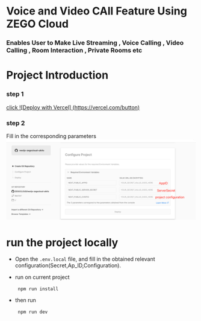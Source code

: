 # Voice and Video CAll Feature Using ZEGO Cloud

### Enables User to Make Live Streaming , Voice Calling , Video Calling , Room Interaction , Private Rooms etc

# Project Introduction

### step 1
[click  ![Deploy with Vercel] (https://vercel.com/button)](https://vercel.com/new/clone?repository-url=https%3A%2F%2Fgithub.com%2FZEGOCLOUD%2Fnextjs-zegocloud-uikits&env=NEXT_PUBLIC_APPID,NEXT_PUBLIC_SERVER_SECRET,NEXT_PUBLIC_CONFIG&envDescription=The%203%20parameters%20correspond%20to%20the%20parameters%20obtained%20from%20the%20console&envLink=https%3A%2F%2Fgithub.com%2FZEGOCLOUD%2Fnextjs-zegocloud-uikits%23readme&project-name=nextjs-zegocloud-uikits&demo-title=nextjs-zegocloud-uikits&demo-description=nextjs-zegocloud-uikits)

### step 2

Fill in the corresponding parameters
![config](docs/vercelEnv.png)

# run the project locally

- Open the `.env.local` file, and fill in the obtained relevant configuration(Secret,Ap_ID,Configuration).

- run on current project
  ````
   npm run install
  ````
- then run
  ````
   npm run dev
  ````
